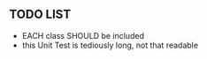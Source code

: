 ## TODO LIST
+  EACH class SHOULD be included
+  this Unit Test is tediously long, not that readable
